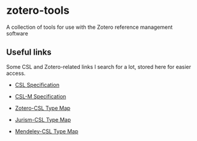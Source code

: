 # zotero-tools
A collection of tools for use with the Zotero reference management software

## Useful links

Some CSL and Zotero-related links I search for a lot, stored here for easier access.

- [CSL Specification](https://docs.citationstyles.org/en/1.0.1/specification.html)
- [CSL-M Specification](https://citeproc-js.readthedocs.io/en/latest/csl-m)

- [Zotero-CSL Type Map](https://aurimasv.github.io/z2csl/typeMap.xml)
- [Jurism-CSL Type Map](https://juris-m.github.io/z2csl/)
- [Mendeley-CSL Type Map](https://service.elsevier.com/app/answers/detail/a_id/22175/supporthub/mendeley/)
